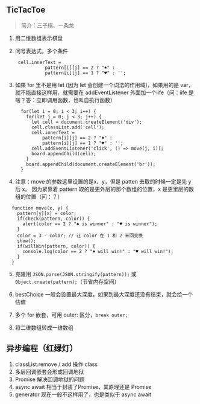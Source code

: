 ## TicTacToe

> 简介：三子棋、一条龙

1. 用二维数组表示棋盘

2. 问号表达式，多个条件

   ```
    cell.innerText =
              pattern[i][j] == 2 ? "♠️" :
              pattern[i][j] == 1 ? "♥️" : '';
   ```

3. 如果 for 里不是用 let (因为 let 会创建一个词法的作用域)，如果用的是 var，就不能直接这样用，就需要在 addEventListener 外面加一个iife（问：iife 是啥？答：立即调用函数，也叫自执行函数）
    ```
      for(let i = 0; i < 3; i++) {
        for(let j = 0; j < 3; j++) {
          let cell = document.createElement('div');
          cell.classList.add('cell');
          cell.innerText =
              pattern[i][j] == 2 ? "♠️" :
              pattern[i][j] == 1 ? "♥️" : '';
          cell.addEventListener('click', () => move(j, i));
          board.appendChild(cell);
        }
        board.appendChild(document.createElement('br'));
      }
    ```

4. 注意：move 的参数这里设置的是x、y，但是 patten 去取的时候一定是先 y 后 x。
    因为紧靠着 pattern 取的是更外层的那个数组的位置，x 是更里层的数组的位置（问：？）
  ```
    function move(x, y) {
      pattern[y][x] = color;
      if(check(pattern, color)) {
        alert(color == 2 ? "♠️ is winner" : "♥️ is winner");
      }
      color = 3 - color; // 让 color 在 1 和 2 来回变换
      show();
      if(willWin(pattern, color)) {
        console.log(color == 2 ? "♠️ will win!" : "♥️ will win!");
      }
    }
  ```




5. 克隆用 ```JSON.parse(JSON.stringify(pattern));``` 或 ```Object.create(pattern);```（节省内存空间）

6. bestChoice 一般会设置最大深度，如果到最大深度还没有结束，就会给一个估值

7. 多个 for 嵌套，可用 outer: 区分，```break outer;```

8. 将二维数组转成一维数组




## 异步编程（红绿灯）
1. classList.remove / add 操作 class
2. 多层回调嵌套会形成回调地狱
3. Promise 解决回调地狱的问题
4. async await 相当于封装了Promise，其原理还是 Promise
5. generator 现在一般不这样用了，也是类似于 async await
